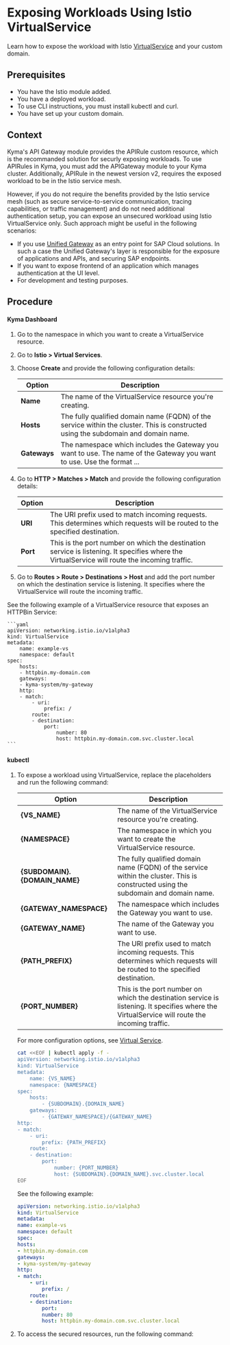 # Exposing Workloads Using Istio VirtualService
Learn how to expose the workload with Istio [VirtualService](https://istio.io/latest/docs/reference/config/networking/virtual-service/) and your custom domain.

## Prerequisites
- You have the Istio module added.
- You have a deployed workload.
- To use CLI instructions, you must install kubectl and curl.
- You have set up your custom domain.

## Context
Kyma's API Gateway module provides the APIRule custom resource, which is the recommanded solution for securly exposing workloads. To use APIRules in Kyma, you must add the APIGateway module to your Kyma cluster. Additionally, APIRule in the newest version v2, requires the exposed workload to be in the Istio service mesh.

However, if you do not require the benefits provided by the Istio service mesh (such as secure service-to-service communication, tracing capabilities, or traffic management) and do not need additional authentication setup, you can expose an unsecured workload using Istio VirtualService only. Such approach might be useful in the following scenarios:
* If you use [Unified Gateway](https://pages.github.tools.sap/unified-gateway/) as an entry point for SAP Cloud solutions. In such a case the Unified Gateway's layer is responsible for the exposure of applications and APIs, and securing SAP endpoints.
* If you want to expose frontend of an application which manages authentication at the UI level.
* For development and testing purposes.


## Procedure

<!-- tabs:start -->
#### **Kyma Dashboard**
1. Go to the namespace in which you want to create a VirtualService resource.
2. Go to **Istio > Virtual Services**.
2. Choose **Create** and provide the following configuration details:
   
    Option | Description
    ---------|----------
    **Name** | The name of the VirtualService resource you're creating.
    **Hosts** | The fully qualified domain name (FQDN) of the service within the cluster. This is constructed using the subdomain and domain name.
    **Gateways**| The namespace which includes the Gateway you want to use. The name of the Gateway you want to use. Use the format ...

3. Go to **HTTP > Matches > Match** and provide the following configuration details:
   
    Option | Description
    ---------|----------
    **URI** | The URI prefix used to match incoming requests. This determines which requests will be routed to the specified destination.
    **Port** | This is the port number on which the destination service is listening. It specifies where the VirtualService will route the incoming traffic.
    
4. Go to **Routes > Route > Destinations > Host** and add the port number on which the destination service is listening. It specifies where the VirtualService will route the incoming traffic.

    
See the following example of a VirtualService resource that exposes an HTTPBin Service:

    ```yaml
    apiVersion: networking.istio.io/v1alpha3
    kind: VirtualService
    metadata:
        name: example-vs
        namespace: default
    spec:
        hosts:
        - httpbin.my-domain.com
        gateways:
        - kyma-system/my-gateway
        http:
        - match:
            - uri:
                prefix: /
            route:
            - destination:
                port:
                    number: 80
                    host: httpbin.my-domain.com.svc.cluster.local
    ```

#### **kubectl**

1. To expose a workload using VirtualService, replace the placeholders and run the following command:
   
    Option | Description
    ---------|----------
    **{VS_NAME}** | The name of the VirtualService resource you're creating.
    **{NAMESPACE}** | The namespace in which you want to create the VirtualService resource. 
    **{SUBDOMAIN}.{DOMAIN_NAME}** | The fully qualified domain name (FQDN) of the service within the cluster. This is constructed using the subdomain and domain name.
    **{GATEWAY_NAMESPACE}** | The namespace which includes the Gateway you want to use.
    **{GATEWAY_NAME}** | The name of the Gateway you want to use.
    **{PATH_PREFIX}** | The URI prefix used to match incoming requests. This determines which requests will be routed to the specified destination.
    **{PORT_NUMBER}** | This is the port number on which the destination service is listening. It specifies where the VirtualService will route the incoming traffic.

    For more configuration options, see [Virtual Service](https://istio.io/latest/docs/reference/config/networking/virtual-service/).

    ```bash
    cat <<EOF | kubectl apply -f -
    apiVersion: networking.istio.io/v1alpha3
    kind: VirtualService
    metadata:
        name: {VS_NAME}
        namespace: {NAMESPACE}
    spec:
        hosts:
            - {SUBDOMAIN}.{DOMAIN_NAME}
        gateways:
            - {GATEWAY_NAMESPACE}/{GATEWAY_NAME}
    http:
    - match:
        - uri:
            prefix: {PATH_PREFIX}
        route:
        - destination:
            port:
                number: {PORT_NUMBER}
                host: {SUBDOMAIN}.{DOMAIN_NAME}.svc.cluster.local
    EOF
    ```

    See the following example:

    ```yaml
    apiVersion: networking.istio.io/v1alpha3
    kind: VirtualService
    metadata:
    name: example-vs
    namespace: default
    spec:
    hosts:
    - httpbin.my-domain.com
    gateways:
    - kyma-system/my-gateway
    http:
    - match:
        - uri:
            prefix: /
        route:
        - destination:
            port:
            number: 80
            host: httpbin.my-domain.com.svc.cluster.local
    ```
2. To access the secured resources, run the following command:

    ```bash

    ```

<!-- tabs:end -->